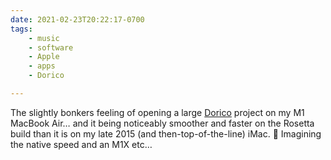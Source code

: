 ```yaml
---
date: 2021-02-23T20:22:17-0700
tags:
    - music
    - software
    - Apple
    - apps
    - Dorico

---
```


The slightly bonkers feeling of opening a large [Dorico](https://www.dorico.com) project on my M1 MacBook Air… and it being noticeably smoother and faster on the Rosetta build than it is on my late 2015 (and then-top-of-the-line) iMac. 🤯 Imagining the native speed and an M1X etc…